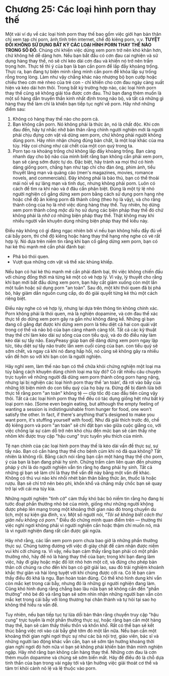 # Chương 25: Các loại hình porn thay thế

Một vài ví dụ về các loại hình porn thay thế bao gồm việc giới hạn bản thân chỉ xem tạp chí porn, ảnh tĩnh trên internet, chế độ kiêng porn, v.v. **TUYỆT ĐỐI KHÔNG SỬ DỤNG BẤT KỲ CÁC LOẠI HÌNH PORN THAY THẾ NÀO TRONG SỐ ĐÓ.** Chúng chỉ khiến việc dừng xem porn trở nên khó khăn hơn, chứ không hề dễ dàng hơn. Nếu bạn bắt đầu có cơn đau cai nghiện và sử dụng hàng thay thế, nó sẽ chỉ kéo dài cơn đau và khiến nó trở nên trầm trọng hơn. Thực tế thì ý của bạn là bạn cần porn để lấp đầy khoảng trống. Thực ra, bạn đang tự biện minh rằng mình cần porn để khỏa lấp sự trống rỗng trong lòng. Làm như vậy chẳng khác nào nhượng bộ bọn cướp hoặc chiều theo cơn mè nheo của trẻ con - chỉ khiến cho cơn đau ngày càng xuất hiện và kéo dài hơn thôi. Trong bất kỳ trường hợp nào, các loại hình porn thay thế cũng sẽ không giải tỏa được cơn đau. Thứ bạn đang thèm muốn là một số hàng dẫn truyền thần kinh nhất định trong não bộ, và tất cả những gì hàng thay thế làm chỉ là khiến bạn tiếp tục nghĩ về porn. Hãy nhớ những điểm sau:

1. Không có hàng thay thế nào cho porn cả.
2. Bạn không cần porn. Nó không phải là thức ăn, nó là chất độc. Khi cơn đau đến, hãy tự nhắc nhở bản thân rằng chính người nghiện mới là người phải chịu đựng cơn vật vã dừng xem porn, chứ không phải người không dùng porn. Hãy nhìn nhận chúng đúng bản chất, là một loại khác của ma túy. Hãy coi chúng như cái chết của một con quỷ trong ta.
3. Porn tạo ra khoảng trống chứ không lấp đầy khoảng trống. Bạn càng nhanh dạy cho bộ não của mình biết rằng bạn không cần phải xem porn, bạn sẽ càng sớm được tự do. Đặc biệt, hãy tránh xa mọi thứ có hình dáng giống porn, chẳng hạn như tạp chí cho đàn ông, phim ảnh, tiểu thuyết lãng mạn và quảng cáo (men's magazines, movies, romance novels, and commercials). Đây không phải là bảo thủ, bạn có thể thoải mái nói về sự lãng mạn và tình dục, nhưng không phải porn. Luôn có cách để tìm ra khi nào và ở đâu cần phân biệt. Đúng là một tỷ lệ nhỏ người nghiện cố gắng dừng xem porn bằng cách sử dụng porn hạng nhẹ hoặc chế độ ăn kiêng porn đã thành công (theo họ là vậy), và cho rằng thành công của họ là nhờ việc dùng hàng thay thế. Tuy nhiên, họ dừng xem porn thành công *mặc dù* họ sử dụng các biện pháp thay thế đó chứ không phải là *nhờ có* những biện pháp thay thế. Thật không may khi nhiều người vẫn khuyên dùng những biện pháp thay thế kiểu này.

Điều này không có gì đáng ngạc nhiên bởi vì nếu bạn không hiểu đầy đủ về cái bẫy porn, thì chế độ kiêng hoặc hàng thay thế hạng nhẹ nghe có vẻ rất hợp lý. Nó dựa trên niềm tin rằng khi bạn cố gắng dừng xem porn, bạn có hai kẻ thù mạnh mẽ cần phải đánh bại:

- Phá bỏ thói quen.
- Vượt qua những cơn vật vã thể xác khủng khiếp.

Nếu bạn có hai kẻ thù mạnh mẽ cần phải đánh bại, thì việc không chiến đấu với chúng đồng thời mà từng kẻ một có vẻ hợp lý. Vì vậy, lý thuyết cho rằng khi bạn mới bắt đầu dừng xem porn, bạn hãy cắt giảm xuống còn một lần một tuần hoặc sử dụng porn "an toàn". Sau đó, một khi thói quen đã bị phá bỏ, hãy giảm dần nguồn cung cấp, do đó giải quyết từng kẻ thù một cách riêng biệt.

Điều này nghe có vẻ hợp lý, nhưng lại dựa trên thông tin không chính xác. Porn không phải là thói quen, mà là nghiện dopamine, và cơn đau thể xác thực tế do dừng xem porn gây ra gần như không đáng kể. Những gì bạn đang cố gắng đạt được khi dừng xem porn là tiêu diệt cả hai con quái vật trong cơ thể và não bộ của bạn càng nhanh càng tốt. Tất cả các kỹ thuật thay thế chỉ làm kéo dài sự sống của con tiểu quỷ, và do đó điều này làm kéo dài sự tẩy não. EasyPeasy giúp bạn dễ dàng dừng xem porn ngay lập tức, tiêu diệt sự tẩy não trước lần xem cuối cùng của bạn. con tiểu quỷ sẽ sớm chết, và ngay cả khi nó đang hấp hối, nó cũng sẽ không gây ra nhiều vấn đề hơn so với khi bạn còn là người nghiện.

Hãy nghĩ xem, làm thế nào bạn có thể chữa khỏi chứng nghiện một loại ma túy bằng cách khuyên dùng chính loại ma túy đó? Có rất nhiều câu chuyện trực tuyến về những người đã dừng xem porn thành công porn hạng nặng, nhưng lại bị nghiện các loại hình porn thay thế ‘an toàn’, đã rơi vào bẫy của những lời biện minh do con tiểu quỷ của họ bày ra. Đừng để bị đánh lừa bởi thực tế rằng porn "an toàn" không tệ — clip tốc độ cao đầu tiên cũng vậy thôi. Tất cả các loại hình porn thay thế đều có tác dụng giống hệt như bất kỳ loại porn nào. [Some even begin eating, but although the empty feeling of wanting a session is indistinguishable from hunger for food, one won't satisfy the other. In fact, if there's anything that's designed to make you want porn, it's stuffing yourself with food]. Như đã giải thích trước đó, chế độ kiêng porn và porn "an toàn" sẽ chỉ đặt bạn vào giữa cuộc giằng co, với việc chống lại sự cám dỗ trở nên khó chịu đến mức bạn sẽ cảm thấy nhẹ nhõm khi được truy cập "hậu cung" trực tuyến yêu thích của mình.

Tệ nạn chính của các loại hình porn thay thế là kéo dài vấn đề thực sự, sự tẩy não. Bạn có cần hàng thay thế cho bệnh cúm khi nó đã qua không? Tất nhiên là không rồi. Bằng cách nói rằng bạn cần một hàng thay thế cho porn, ý của bạn là bạn đang phải hy sinh. Chứng trầm cảm liên quan đến phương pháp ý chí là do người nghiện vẫn tin rằng họ đang phải hy sinh. Tất cả những gì bạn sẽ làm chỉ là thay thế vấn đề này bằng một vấn đề khác. Không có thú vui nào khi nhồi nhét bản thân bằng thức ăn, thuốc lá hoặc rượu. Bạn sẽ chỉ trở nên béo phì, khốn khổ và chẳng mấy chốc bạn sẽ quay trở lại với cái ma túy kia.

Những người nghiện "tình cờ" cảm thấy khó bác bỏ niềm tin rằng họ đang bị tước đoạt phần thưởng nhỏ bé của mình, giống như những người không được phép lên mạng trong một khoảng thời gian nào đó trong chuyến du lịch, một sự kiện gia đình, v.v. Một số người nói, “*Tôi sẽ không biết cách thư giãn nếu không có porn.*" Điều đó chứng minh quan điểm trên — thường thì việc nghỉ ngơi không phải vì người nghiện cần hoặc thậm chí muốn nó, mà là vì người nghiện đang rất cần được gãi ngứa.

Hãy nhớ rằng, các lần xem porn porn chưa bao giờ là những phần thưởng thực sự. Chúng tương đương với việc đi giày chật để cảm nhận được niềm vui khi cởi chúng ra. Vì vậy, nếu bạn cảm thấy rằng bạn phải có một phần thưởng nhỏ, hãy để nó là hàng thay thế của bạn; trong khi bạn đang làm việc, hãy đi giày hoặc mặc đồ lót nhỏ hơn một cỡ, và đừng cho phép bản thân cởi chúng ra cho đến khi bạn có giờ giải lao, sau đó trải nghiệm khoảnh khắc thư giãn và hài lòng tuyệt vời khi chúng được cởi ra. Có lẽ bạn cảm thấy điều đó khá là ngu. Bạn hoàn toàn đúng. Có thể khó hình dung khi vẫn còn mắc kẹt trong cái bẫy, nhưng đó là những gì người nghiện đang làm. Cũng khó hình dung rằng chẳng bao lâu nữa bạn sẽ không cần đến "phần thưởng" nhỏ bé đó và rằng bạn sẽ sớm nhìn nhận những người bạn vẫn còn mắc kẹt trong cái bẫy với lòng thương hại chân thành và tự hỏi tại sao họ không thể hiểu ra vấn đề.

Tuy nhiên, nếu bạn tiếp tục tự lừa dối bản thân rằng chuyến truy cập "hậu cung" trực tuyến là một phần thưởng thực sự, hoặc rằng bạn cần một hàng thay thế, bạn sẽ cảm thấy thiếu thốn và khốn khổ. Rất có thể bạn sẽ kết thúc bằng việc rơi vào cái bẫy ghê tởm đó một lần nữa. Nếu bạn cần một khoảng thời gian nghỉ ngơi thực sự như các bà nội trợ, giáo viên, bác sĩ và những người lao động khác vẫn cần, bạn sẽ sớm tận hưởng khoảng thời gian nghỉ ngơi đó hơn nữa vì bạn sẽ không phải khiến bản thân mình nghiện ngập. Hãy nhớ rằng bạn không cần hàng thay thế. Những cơn đau là cơn thèm muốn dopamine và chúng sẽ sớm biến mất. Hãy để điều đó là chỗ dựa tinh thần của bạn trong vài ngày tới và tận hưởng việc giải thoát cơ thể và tâm trí khỏi cảnh nô lệ và lệ thuộc vào porn.